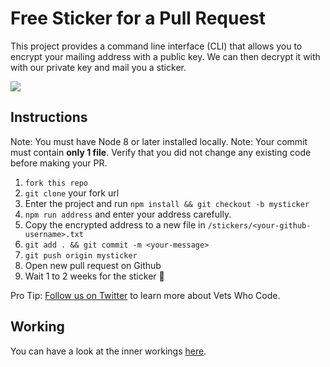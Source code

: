 # Free Sticker for a Pull Request

This project provides a command line interface (CLI) that allows you to encrypt your mailing address with a public key. We can then decrypt it with with our private key and mail you a sticker.

![](https://i.ibb.co/N22m19g/vwc-outlined.png)

## Instructions

Note: You must have Node 8 or later installed locally.
Note: Your commit must contain **only 1 file**. Verify that you did not change any existing code before making your PR.

1. `fork this repo`
1. `git clone` your fork url
1. Enter the project and run `npm install && git checkout -b mysticker`
1. `npm run address` and enter your address carefully.
1. Copy the encrypted address to a new file in `/stickers/<your-github-username>.txt`
1. `git add . && git commit -m <your-message>`
1. `git push origin mysticker`
1. Open new pull request on Github
1. Wait 1 to 2 weeks for the sticker 💌

Pro Tip: [Follow us on Twitter](https://twitter.com/vetswhocode) to learn more about Vets Who Code.

## Working

You can have a look at the inner workings [here](working.md).

